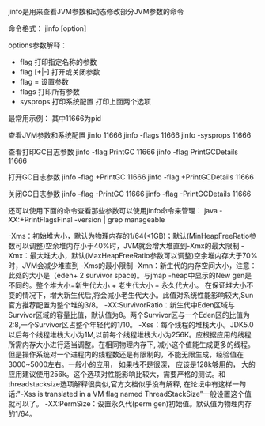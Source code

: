 jinfo是用来查看JVM参数和动态修改部分JVM参数的命令

命令格式：
jinfo [option] <pid>

options参数解释：
- flag <name> 打印指定名称的参数
- flag [+|-]<name> 打开或关闭参数
- flag <name>=<value> 设置参数
- flags 打印所有参数
- sysprops 打印系统配置
<no option> 打印上面两个选项

最常用示例：
其中11666为pid

查看JVM参数和系统配置
jinfo 11666
jinfo -flags 11666
jinfo -sysprops 11666

查看打印GC日志参数
jinfo -flag PrintGC 11666
jinfo -flag PrintGCDetails 11666

打开GC日志参数
jinfo -flag +PrintGC 11666
jinfo -flag +PrintGCDetails 11666

关闭GC日志参数
jinfo -flag -PrintGC 11666
jinfo -flag -PrintGCDetails 11666

还可以使用下面的命令查看那些参数可以使用jinfo命令来管理：
java -XX:+PrintFlagsFinal -version | grep manageable

-Xms：初始堆大小，默认为物理内存的1/64(<1GB)；默认(MinHeapFreeRatio参数可以调整)空余堆内存小于40%时，JVM就会增大堆直到-Xmx的最大限制
-Xmx：最大堆大小，默认(MaxHeapFreeRatio参数可以调整)空余堆内存大于70%时，JVM会减少堆直到 -Xms的最小限制
-Xmn：新生代的内存空间大小，注意：此处的大小是（eden+ 2 survivor space)。与jmap -heap中显示的New gen是不同的。整个堆大小=新生代大小 + 老生代大小 + 永久代大小。
      在保证堆大小不变的情况下，增大新生代后,将会减小老生代大小。此值对系统性能影响较大,Sun官方推荐配置为整个堆的3/8。
-XX:SurvivorRatio：新生代中Eden区域与Survivor区域的容量比值，默认值为8。两个Survivor区与一个Eden区的比值为2:8,一个Survivor区占整个年轻代的1/10。
-Xss：每个线程的堆栈大小。JDK5.0以后每个线程堆栈大小为1M,以前每个线程堆栈大小为256K。应根据应用的线程所需内存大小进行适当调整。在相同物理内存下,
      减小这个值能生成更多的线程。但是操作系统对一个进程内的线程数还是有限制的，不能无限生成，经验值在3000~5000左右。一般小的应用， 如果栈不是很深， 应该是128k够用的，
      大的应用建议使用256k。这个选项对性能影响比较大，需要严格的测试。和threadstacksize选项解释很类似,官方文档似乎没有解释,
      在论坛中有这样一句话:"-Xss is translated in a VM flag named ThreadStackSize”一般设置这个值就可以了。
-XX:PermSize：设置永久代(perm gen)初始值。默认值为物理内存的1/64。